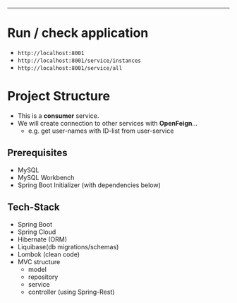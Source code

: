 -------------------------------------------------
# Run / check application

- `http://localhost:8001`
- `http://localhost:8001/service/instances`
- `http://localhost:8001/service/all`

# Project Structure

- This is a **consumer** service.
- We will create connection to other services with **OpenFeign**...
    - e.g. get user-names with ID-list from user-service

## Prerequisites

- MySQL
- MySQL Workbench
- Spring Boot Initializer (with dependencies below)

## Tech-Stack

- Spring Boot
- Spring Cloud
- Hibernate (ORM)
- Liquibase(db migrations/schemas)
- Lombok (clean code)
- MVC structure
    - model
    - repository
    - service
    - controller (using Spring-Rest)
